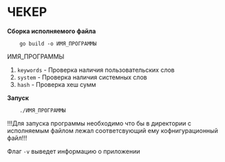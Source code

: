 ЧЕКЕР
=====

**Сборка исполняемого файла**

```
    go build -o ИМЯ_ПРОГРАММЫ
```

ИМЯ_ПРОГРАММЫ

1. `keywords` - Проверка наличия пользовательских слов
2. `system` - Проверка наличия системных слов
3. `hash` - Проверка хеш сумм

**Запуск**

```
    ./ИМЯ_ПРОГРАММЫ
```
!!!Для запуска программы необходимо что бы в директории с исполняемым файлом лежал соответсвующий ему кофнигурационный файл!!!

Флаг `-v` выведет информацию о приложении
